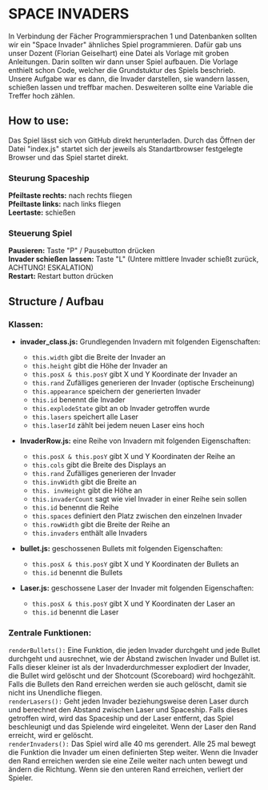 # SPACE INVADERS
In Verbindung der Fächer Programmiersprachen 1 und Datenbanken sollten wir ein "Space Invader" ähnliches Spiel programmieren. Dafür gab uns unser Dozent (Florian Geiselhart) eine Datei als Vorlage mit groben Anleitungen. Darin sollten wir dann unser Spiel aufbauen. Die Vorlage enthielt schon Code, welcher die Grundstuktur des Spiels beschrieb. Unsere Aufgabe war es dann, die Invader darstellen, sie wandern lassen, schießen lassen und treffbar machen. Desweiteren sollte eine Variable die Treffer hoch zählen.  
## How to use:
Das Spiel lässt sich von GitHub direkt herunterladen. Durch das Öffnen der Datei "index.js" startet sich der jeweils als  Standartbrowser festgelegte Browser und das Spiel startet direkt.
### Steurung Spaceship
**Pfeiltaste rechts:** nach rechts fliegen  
**Pfeiltaste links:** nach links fliegen  
**Leertaste:** schießen  
### Steuerung Spiel
**Pausieren:** Taste "P" / Pausebutton drücken  
**Invader schießen lassen:** Taste "L" (Untere mittlere Invader schießt zurück, ACHTUNG! ESKALATION)  
**Restart:** Restart button drücken
## Structure / Aufbau
### Klassen:  
* **invader_class.js:** Grundlegenden Invadern mit folgenden Eigenschaften:
  * `this.width` gibt die Breite der Invader an
  * `this.height` gibt die Höhe der Invader an
  * `this.posX & this.posY` gibt X und Y Koordinate der Invader an
  * `this.rand` Zufälliges generieren der Invader (optische Erscheinung)
  * `this.appearance` speichern der generierten Invader
  * `this.id` benennt die Invader
  * `this.explodeState` gibt an ob Invader getroffen wurde
  * `this.lasers` speichert alle Laser
  * `this.laserId` zählt bei jedem neuen Laser eins hoch  

* **InvaderRow.js:** eine Reihe von Invadern mit folgenden Eigenschaften:
  * `this.posX & this.posY` gibt X und Y Koordinaten der Reihe an
  * `this.cols` gibt die Breite des Displays an 
  * `this.rand` Zufälliges generieren der Invader
  * `this.invWidth` gibt die Breite an
  * `this. invHeight` gibt die Höhe an
  * `this.invaderCount` sagt wie viel Invader in einer Reihe sein sollen
  * `this.id` benennt die Reihe
  * `this.spaces` definiert den Platz zwischen den einzelnen Invader
  * `this.rowWidth` gibt die Breite der Reihe an
  * `this.invaders` enthält alle Invaders 

* **bullet.js:** geschossenen Bullets mit folgenden Eigenschaften:
  * `this.posX & this.posY` gibt X und Y Koordinaten der Bullets an
  * `this.id` benennt die Bullets

* **Laser.js:** geschossene Laser der Invader mit folgenden Eigenschaften:
  * `this.posX & this.posY` gibt X und Y Koordinaten der Laser an
  * `this.id` benennt die Laser
### Zentrale Funktionen:
`renderBullets():` Eine Funktion, die jeden Invader durchgeht und jede Bullet durchgeht und ausrechnet, wie der Abstand zwischen Invader und Bullet ist. Falls dieser kleiner ist als der Invaderdurchmesser explodiert der Invader, die Bullet wird gelöscht und der Shotcount (Scoreboard) wird hochgezählt. Falls die Bullets den Rand erreichen werden sie auch gelöscht, damit sie nicht ins Unendliche fliegen.  
`renderLasers():` Geht jeden Invader beziehungsweise deren Laser durch und berechnet den Abstand zwischen Laser und Spaceship. Falls dieses getroffen wird, wird das Spaceship und der Laser entfernt, das Spiel beschleunigt und das Spielende wird eingeleitet. Wenn der Laser den Rand erreicht, wird er gelöscht.  
`renderInvaders():` Das Spiel wird alle 40 ms gerendert. Alle 25 mal bewegt die Funktion die Invader um einen definierten Step weiter. Wenn die Invader den Rand erreichen werden sie eine Zeile weiter nach unten bewegt und ändern die Richtung. Wenn sie den unteren Rand erreichen, verliert der Spieler.
